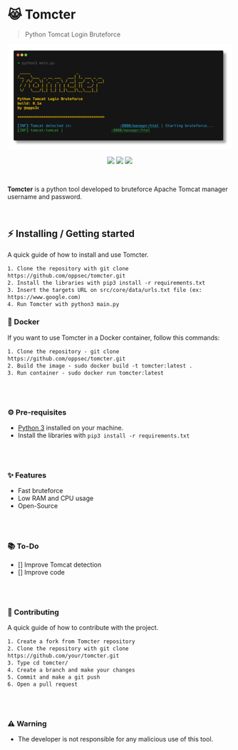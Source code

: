 # 😹 Tomcter
> Python Tomcat Login Bruteforce

<div align="center">
    <img src="./assets/out.png">
</div>


<p align="center">
    <img src="https://img.shields.io/github/license/oppsec/tomcter?color=orange&logo=github&logoColor=orange&style=for-the-badge">
    <img src="https://img.shields.io/github/issues/oppsec/tomcter?color=orange&logo=github&logoColor=orange&style=for-the-badge">
    <img src="https://img.shields.io/github/stars/oppsec/tomcter?color=orange&label=STARS&logo=github&logoColor=orange&style=for-the-badge">
</p>

<br>

<p> <b>Tomcter</b> is a python tool developed to bruteforce Apache Tomcat manager username and password. </p>

<br>

## ⚡ Installing / Getting started

<p> A quick guide of how to install and use Tomcter. </p>

```
1. Clone the repository with git clone https://github.com/oppsec/tomcter.git
2. Install the libraries with pip3 install -r requirements.txt
3. Insert the targets URL on src/core/data/urls.txt file (ex: https://www.google.com)
4. Run Tomcter with python3 main.py
```

### 🐳 Docker
If you want to use Tomcter in a Docker container, follow this commands:

```
1. Clone the repository - git clone https://github.com/oppsec/tomcter.git
2. Build the image - sudo docker build -t tomcter:latest .
3. Run container - sudo docker run tomcter:latest
```

<br><br>

### ⚙️ Pre-requisites
- [Python 3](https://www.python.org/downloads/) installed on your machine.
- Install the libraries with `pip3 install -r requirements.txt`

<br><br>

### ✨ Features
- Fast bruteforce
- Low RAM and CPU usage
- Open-Source

<br><br>

### 📚 To-Do
- [] Improve Tomcat detection
- [] Improve code

<br><br>

### 🔨 Contributing

A quick guide of how to contribute with the project.

```
1. Create a fork from Tomcter repository
2. Clone the repository with git clone https://github.com/your/tomcter.git
3. Type cd tomcter/
4. Create a branch and make your changes
5. Commit and make a git push
6. Open a pull request
```

<br><br>

### ⚠️ Warning
- The developer is not responsible for any malicious use of this tool.
